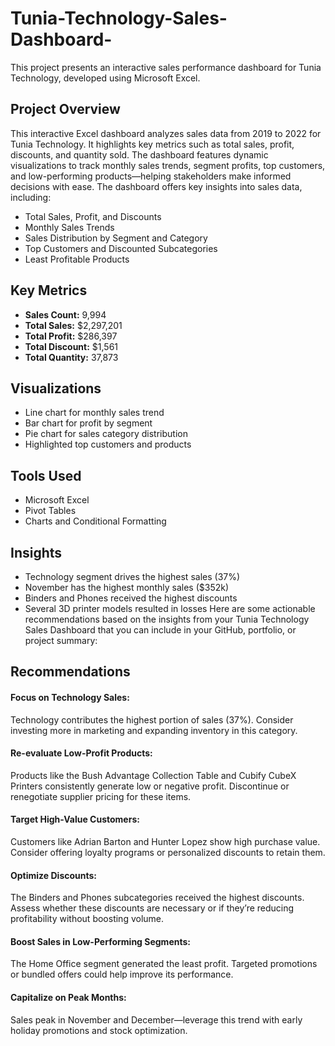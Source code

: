 # Tunia-Technology-Sales-Dashboard-
This project presents an interactive sales performance dashboard for Tunia Technology, developed using Microsoft Excel.
## Project Overview 
This interactive Excel dashboard analyzes sales data from 2019 to 2022 for Tunia Technology. It highlights key metrics such as total sales, profit, discounts, and quantity sold. The dashboard features dynamic visualizations to track monthly sales trends, segment profits, top customers, and low-performing products—helping stakeholders make informed decisions with ease.
The dashboard offers key insights into sales data, including:
- Total Sales, Profit, and Discounts
- Monthly Sales Trends
- Sales Distribution by Segment and Category
- Top Customers and Discounted Subcategories
- Least Profitable Products
## Key Metrics
- **Sales Count:** 9,994
- **Total Sales:** $2,297,201
- **Total Profit:** $286,397
- **Total Discount:** $1,561
- **Total Quantity:** 37,873
## Visualizations
- Line chart for monthly sales trend
- Bar chart for profit by segment
- Pie chart for sales category distribution
- Highlighted top customers and products
## Tools Used
- Microsoft Excel
- Pivot Tables
- Charts and Conditional Formatting
## Insights
- Technology segment drives the highest sales (37%)
- November has the highest monthly sales ($352k)
- Binders and Phones received the highest discounts
- Several 3D printer models resulted in losses
 Here are some actionable recommendations based on the insights from your Tunia Technology Sales Dashboard that you can include in your GitHub, portfolio, or project summary:
## Recommendations
#### Focus on Technology Sales:
Technology contributes the highest portion of sales (37%). Consider investing more in marketing and expanding inventory in this category.
#### Re-evaluate Low-Profit Products:
Products like the Bush Advantage Collection Table and Cubify CubeX Printers consistently generate low or negative profit. Discontinue or renegotiate supplier pricing for these items.
#### Target High-Value Customers:
Customers like Adrian Barton and Hunter Lopez show high purchase value. Consider offering loyalty programs or personalized discounts to retain them.
#### Optimize Discounts:
The Binders and Phones subcategories received the highest discounts. Assess whether these discounts are necessary or if they’re reducing profitability without boosting volume.
#### Boost Sales in Low-Performing Segments:
The Home Office segment generated the least profit. Targeted promotions or bundled offers could help improve its performance.
#### Capitalize on Peak Months:
Sales peak in November and December—leverage this trend with early holiday promotions and stock optimization.
